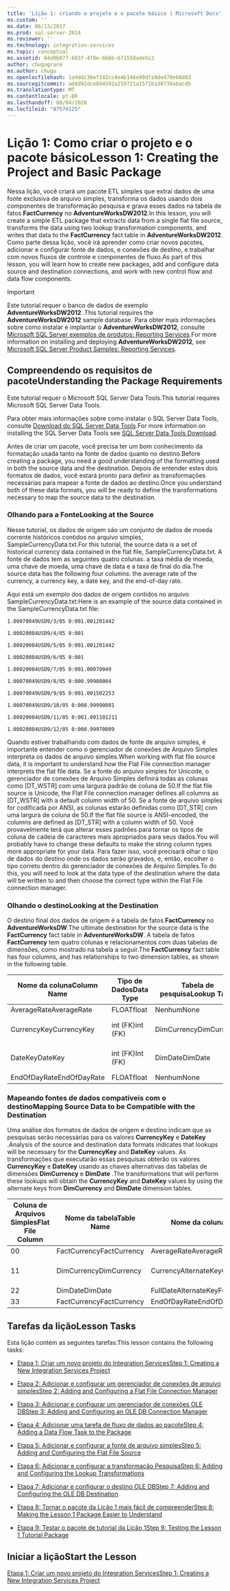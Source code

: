 ```yaml
---
title: 'Lição 1: criando o projeto e o pacote básico | Microsoft Docs'
ms.custom: ''
ms.date: 06/13/2017
ms.prod: sql-server-2014
ms.reviewer: ''
ms.technology: integration-services
ms.topic: conceptual
ms.assetid: 84d0b877-603f-4f8e-bb6b-671558ade5c2
author: chugugrace
ms.author: chugu
ms.openlocfilehash: 1a9ddc36ef242cc4e4b146e90dfa9de470e68d83
ms.sourcegitcommit: ad4d92dce894592a259721a1571b1d8736abacdb
ms.translationtype: MT
ms.contentlocale: pt-BR
ms.lasthandoff: 08/04/2020
ms.locfileid: "87574125"
---
```

# <a name="lesson-1-creating-the-project-and-basic-package"></a><span data-ttu-id="605c8-102">Lição 1: Como criar o projeto e o pacote básico</span><span class="sxs-lookup"><span data-stu-id="605c8-102">Lesson 1: Creating the Project and Basic Package</span></span>
  <span data-ttu-id="605c8-103">Nessa lição, você criará um pacote ETL simples que extrai dados de uma fonte exclusiva de arquivo simples, transforma os dados usando dois componentes de transformação pesquisa e grava esses dados na tabela de fatos **FactCurrency** no **AdventureWorksDW2012**.</span><span class="sxs-lookup"><span data-stu-id="605c8-103">In this lesson, you will create a simple ETL package that extracts data from a single flat file source, transforms the data using two lookup transformation components, and writes that data to the **FactCurrency** fact table in **AdventureWorksDW2012**.</span></span> <span data-ttu-id="605c8-104">Como parte dessa lição, você irá aprender como criar novos pacotes, adicionar e configurar fonte de dados, e conexões de destino, e trabalhar com novos fluxos de controle e componentes de fluxo.</span><span class="sxs-lookup"><span data-stu-id="605c8-104">As part of this lesson, you will learn how to create new packages, add and configure data source and destination connections, and work with new control flow and data flow components.</span></span>  
  
> [!IMPORTANT]  
>  <span data-ttu-id="605c8-105">Este tutorial requer o banco de dados de exemplo **AdventureWorksDW2012** .</span><span class="sxs-lookup"><span data-stu-id="605c8-105">This tutorial requires the **AdventureWorksDW2012** sample database.</span></span> <span data-ttu-id="605c8-106">Para obter mais informações sobre como instalar e implantar o **AdventureWorksDW2012**, consulte [Microsoft SQL Server exemplos de produtos: Reporting Services](https://archive.codeplex.com/?p=msftrsprodsamples).</span><span class="sxs-lookup"><span data-stu-id="605c8-106">For more information on installing and deploying **AdventureWorksDW2012**, see [Microsoft SQL Server Product Samples: Reporting Services](https://archive.codeplex.com/?p=msftrsprodsamples).</span></span>  
  
## <a name="understanding-the-package-requirements"></a><span data-ttu-id="605c8-107">Compreendendo os requisitos de pacote</span><span class="sxs-lookup"><span data-stu-id="605c8-107">Understanding the Package Requirements</span></span>  
 <span data-ttu-id="605c8-108">Este tutorial requer o Microsoft SQL Server Data Tools.</span><span class="sxs-lookup"><span data-stu-id="605c8-108">This tutorial requires Microsoft SQL Server Data Tools.</span></span>  
  
 <span data-ttu-id="605c8-109">Para obter mais informações sobre como instalar o SQL Server Data Tools, consulte [Download do SQL Server Data Tools](https://docs.microsoft.com/sql/ssdt/download-sql-server-data-tools-ssdt?view=sql-server-2017).</span><span class="sxs-lookup"><span data-stu-id="605c8-109">For more information on installing the SQL Server Data Tools see [SQL Server Data Tools Download](https://docs.microsoft.com/sql/ssdt/download-sql-server-data-tools-ssdt?view=sql-server-2017).</span></span>  
  
 <span data-ttu-id="605c8-110">Antes de criar um pacote, você precisa ter um bom conhecimento da formatação usada tanto na fonte de dados quanto no destino.</span><span class="sxs-lookup"><span data-stu-id="605c8-110">Before creating a package, you need a good understanding of the formatting used in both the source data and the destination.</span></span> <span data-ttu-id="605c8-111">Depois de entender estes dois formatos de dados, você estará pronto para definir as transformações necessárias para mapear a fonte de dados ao destino.</span><span class="sxs-lookup"><span data-stu-id="605c8-111">Once you understand both of these data formats, you will be ready to define the transformations necessary to map the source data to the destination.</span></span>  
  
### <a name="looking-at-the-source"></a><span data-ttu-id="605c8-112">Olhando para a Fonte</span><span class="sxs-lookup"><span data-stu-id="605c8-112">Looking at the Source</span></span>  
 <span data-ttu-id="605c8-113">Nesse tutorial, os dados de origem são um conjunto de dados de moeda corrente históricos contidos no arquivo simples, SampleCurrencyData.txt.</span><span class="sxs-lookup"><span data-stu-id="605c8-113">For this tutorial, the source data is a set of historical currency data contained in the flat file, SampleCurrencyData.txt.</span></span> <span data-ttu-id="605c8-114">A fonte de dados tem as seguintes quatro colunas: a taxa média de moeda, uma chave de moeda, uma chave de data e a taxa de final do dia.</span><span class="sxs-lookup"><span data-stu-id="605c8-114">The source data has the following four columns: the average rate of the currency, a currency key, a date key, and the end-of-day rate.</span></span>  
  
 <span data-ttu-id="605c8-115">Aqui está um exemplo dos dados de origem contidos no arquivo SampleCurrencyData.txt:</span><span class="sxs-lookup"><span data-stu-id="605c8-115">Here is an example of the source data contained in the SampleCurrencyData.txt file:</span></span>  
  
 `1.00070049USD9/3/05 0:001.001201442`  
  
 `1.00020004USD9/4/05 0:001`  
  
 `1.00020004USD9/5/05 0:001.001201442`  
  
 `1.00020004USD9/6/05 0:001`  
  
 `1.00020004USD9/7/05 0:001.00070049`  
  
 `1.00070049USD9/8/05 0:000.99980004`  
  
 `1.00070049USD9/9/05 0:001.001502253`  
  
 `1.00070049USD9/10/05 0:000.99990001`  
  
 `1.00020004USD9/11/05 0:001.001101211`  
  
 `1.00020004USD9/12/05 0:000.99970009`  
  
 <span data-ttu-id="605c8-116">Quando estiver trabalhando com dados de fonte de arquivo simples, é importante entender como o gerenciador de conexões de Arquivo Simples interpreta os dados de arquivo simples.</span><span class="sxs-lookup"><span data-stu-id="605c8-116">When working with flat file source data, it is important to understand how the Flat File connection manager interprets the flat file data.</span></span> <span data-ttu-id="605c8-117">Se a fonte do arquivo simples for Unicode, o gerenciador de conexões de Arquivo Simples definirá todas as colunas como [DT_WSTR] com uma largura padrão de coluna de 50.</span><span class="sxs-lookup"><span data-stu-id="605c8-117">If the flat file source is Unicode, the Flat File connection manager defines all columns as [DT_WSTR] with a default column width of 50.</span></span> <span data-ttu-id="605c8-118">Se a fonte de arquivo simples for codificada por ANSI, as colunas estarão definidas como [DT_STR] com uma largura de coluna de 50.</span><span class="sxs-lookup"><span data-stu-id="605c8-118">If the flat file source is ANSI-encoded, the columns are defined as [DT_STR] with a column width of 50.</span></span> <span data-ttu-id="605c8-119">Você provavelmente terá que alterar esses padrões para tornar os tipos de coluna de cadeia de caracteres mais apropriados para seus dados.</span><span class="sxs-lookup"><span data-stu-id="605c8-119">You will probably have to change these defaults to make the string column types more appropriate for your data.</span></span> <span data-ttu-id="605c8-120">Para fazer isso, você precisará olhar o tipo de dados do destino onde os dados serão gravados, e, então, escolher o tipo correto dentro do gerenciador de conexões de Arquivo Simples.</span><span class="sxs-lookup"><span data-stu-id="605c8-120">To do this, you will need to look at the data type of the destination where the data will be written to and then choose the correct type within the Flat File connection manager.</span></span>  
  
### <a name="looking-at-the-destination"></a><span data-ttu-id="605c8-121">Olhando o destino</span><span class="sxs-lookup"><span data-stu-id="605c8-121">Looking at the Destination</span></span>  
 <span data-ttu-id="605c8-122">O destino final dos dados de origem é a tabela de fatos **FactCurrency** no **AdventureWorksDW**.</span><span class="sxs-lookup"><span data-stu-id="605c8-122">The ultimate destination for the source data is the **FactCurrency** fact table in **AdventureWorksDW**.</span></span> <span data-ttu-id="605c8-123">A tabela de fatos **FactCurrency** tem quatro colunas e relacionamentos com duas tabelas de dimensões, como mostrado na tabela a seguir.</span><span class="sxs-lookup"><span data-stu-id="605c8-123">The **FactCurrency** fact table has four columns, and has relationships to two dimension tables, as shown in the following table.</span></span>  
  
|<span data-ttu-id="605c8-124">Nome da coluna</span><span class="sxs-lookup"><span data-stu-id="605c8-124">Column Name</span></span>|<span data-ttu-id="605c8-125">Tipo de Dados</span><span class="sxs-lookup"><span data-stu-id="605c8-125">Data Type</span></span>|<span data-ttu-id="605c8-126">Tabela de pesquisa</span><span class="sxs-lookup"><span data-stu-id="605c8-126">Lookup Table</span></span>|<span data-ttu-id="605c8-127">coluna de pesquisa</span><span class="sxs-lookup"><span data-stu-id="605c8-127">Lookup Column</span></span>|  
|-----------------|---------------|------------------|-------------------|  
|<span data-ttu-id="605c8-128">AverageRate</span><span class="sxs-lookup"><span data-stu-id="605c8-128">AverageRate</span></span>|<span data-ttu-id="605c8-129">FLOAT</span><span class="sxs-lookup"><span data-stu-id="605c8-129">float</span></span>|<span data-ttu-id="605c8-130">Nenhum</span><span class="sxs-lookup"><span data-stu-id="605c8-130">None</span></span>|<span data-ttu-id="605c8-131">Nenhum</span><span class="sxs-lookup"><span data-stu-id="605c8-131">None</span></span>|  
|<span data-ttu-id="605c8-132">CurrencyKey</span><span class="sxs-lookup"><span data-stu-id="605c8-132">CurrencyKey</span></span>|<span data-ttu-id="605c8-133">int (FK)</span><span class="sxs-lookup"><span data-stu-id="605c8-133">int (FK)</span></span>|<span data-ttu-id="605c8-134">DimCurrency</span><span class="sxs-lookup"><span data-stu-id="605c8-134">DimCurrency</span></span>|<span data-ttu-id="605c8-135">CurrencyKey (PK)</span><span class="sxs-lookup"><span data-stu-id="605c8-135">CurrencyKey (PK)</span></span>|  
|<span data-ttu-id="605c8-136">DateKey</span><span class="sxs-lookup"><span data-stu-id="605c8-136">DateKey</span></span>|<span data-ttu-id="605c8-137">int (FK)</span><span class="sxs-lookup"><span data-stu-id="605c8-137">Int (FK)</span></span>|<span data-ttu-id="605c8-138">DimDate</span><span class="sxs-lookup"><span data-stu-id="605c8-138">DimDate</span></span>|<span data-ttu-id="605c8-139">DateKey (PK)</span><span class="sxs-lookup"><span data-stu-id="605c8-139">DateKey (PK)</span></span>|  
|<span data-ttu-id="605c8-140">EndOfDayRate</span><span class="sxs-lookup"><span data-stu-id="605c8-140">EndOfDayRate</span></span>|<span data-ttu-id="605c8-141">FLOAT</span><span class="sxs-lookup"><span data-stu-id="605c8-141">float</span></span>|<span data-ttu-id="605c8-142">Nenhum</span><span class="sxs-lookup"><span data-stu-id="605c8-142">None</span></span>|<span data-ttu-id="605c8-143">Nenhum</span><span class="sxs-lookup"><span data-stu-id="605c8-143">None</span></span>|  
  
### <a name="mapping-source-data-to-be-compatible-with-the-destination"></a><span data-ttu-id="605c8-144">Mapeando fontes de dados compatíveis com o destino</span><span class="sxs-lookup"><span data-stu-id="605c8-144">Mapping Source Data to be Compatible with the Destination</span></span>  
 <span data-ttu-id="605c8-145">Uma análise dos formatos de dados de origem e destino indicam que as pesquisas serão necessárias para os valores **CurrencyKey** e **DateKey** .</span><span class="sxs-lookup"><span data-stu-id="605c8-145">Analysis of the source and destination data formats indicates that lookups will be necessary for the **CurrencyKey** and **DateKey** values.</span></span> <span data-ttu-id="605c8-146">As transformações que executarão essas pesquisas obterão os valores **CurrencyKey** e **DateKey** usando as chaves alternativas das tabelas de dimensões **DimCurrency** e **DimDate** .</span><span class="sxs-lookup"><span data-stu-id="605c8-146">The transformations that will perform these lookups will obtain the **CurrencyKey** and **DateKey** values by using the alternate keys from **DimCurrency** and **DimDate** dimension tables.</span></span>  
  
|<span data-ttu-id="605c8-147">Coluna de Arquivos Simples</span><span class="sxs-lookup"><span data-stu-id="605c8-147">Flat File Column</span></span>|<span data-ttu-id="605c8-148">Nome da tabela</span><span class="sxs-lookup"><span data-stu-id="605c8-148">Table Name</span></span>|<span data-ttu-id="605c8-149">Nome da coluna</span><span class="sxs-lookup"><span data-stu-id="605c8-149">Column Name</span></span>|<span data-ttu-id="605c8-150">Tipo de Dados</span><span class="sxs-lookup"><span data-stu-id="605c8-150">Data Type</span></span>|  
|----------------------|----------------|-----------------|---------------|  
|<span data-ttu-id="605c8-151">0</span><span class="sxs-lookup"><span data-stu-id="605c8-151">0</span></span>|<span data-ttu-id="605c8-152">FactCurrency</span><span class="sxs-lookup"><span data-stu-id="605c8-152">FactCurrency</span></span>|<span data-ttu-id="605c8-153">AverageRate</span><span class="sxs-lookup"><span data-stu-id="605c8-153">AverageRate</span></span>|<span data-ttu-id="605c8-154">FLOAT</span><span class="sxs-lookup"><span data-stu-id="605c8-154">float</span></span>|  
|<span data-ttu-id="605c8-155">1</span><span class="sxs-lookup"><span data-stu-id="605c8-155">1</span></span>|<span data-ttu-id="605c8-156">DimCurrency</span><span class="sxs-lookup"><span data-stu-id="605c8-156">DimCurrency</span></span>|<span data-ttu-id="605c8-157">CurrencyAlternateKey</span><span class="sxs-lookup"><span data-stu-id="605c8-157">CurrencyAlternateKey</span></span>|<span data-ttu-id="605c8-158">nchar (3)</span><span class="sxs-lookup"><span data-stu-id="605c8-158">nchar (3)</span></span>|  
|<span data-ttu-id="605c8-159">2</span><span class="sxs-lookup"><span data-stu-id="605c8-159">2</span></span>|<span data-ttu-id="605c8-160">DimDate</span><span class="sxs-lookup"><span data-stu-id="605c8-160">DimDate</span></span>|<span data-ttu-id="605c8-161">FullDateAlternateKey</span><span class="sxs-lookup"><span data-stu-id="605c8-161">FullDateAlternateKey</span></span>|<span data-ttu-id="605c8-162">date</span><span class="sxs-lookup"><span data-stu-id="605c8-162">date</span></span>|  
|<span data-ttu-id="605c8-163">3</span><span class="sxs-lookup"><span data-stu-id="605c8-163">3</span></span>|<span data-ttu-id="605c8-164">FactCurrency</span><span class="sxs-lookup"><span data-stu-id="605c8-164">FactCurrency</span></span>|<span data-ttu-id="605c8-165">EndOfDayRate</span><span class="sxs-lookup"><span data-stu-id="605c8-165">EndOfDayRate</span></span>|<span data-ttu-id="605c8-166">FLOAT</span><span class="sxs-lookup"><span data-stu-id="605c8-166">float</span></span>|  
  
## <a name="lesson-tasks"></a><span data-ttu-id="605c8-167">Tarefas da lição</span><span class="sxs-lookup"><span data-stu-id="605c8-167">Lesson Tasks</span></span>  
 <span data-ttu-id="605c8-168">Esta lição contém as seguintes tarefas:</span><span class="sxs-lookup"><span data-stu-id="605c8-168">This lesson contains the following tasks:</span></span>  
  
-   [<span data-ttu-id="605c8-169">Etapa 1: Criar um novo projeto do Integration Services</span><span class="sxs-lookup"><span data-stu-id="605c8-169">Step 1: Creating a New Integration Services Project</span></span>](lesson-1-1-creating-a-new-integration-services-project.md)  
  
-   [<span data-ttu-id="605c8-170">Etapa 2: Adicionar e configurar um gerenciador de conexões de arquivo simples</span><span class="sxs-lookup"><span data-stu-id="605c8-170">Step 2: Adding and Configuring a Flat File Connection Manager</span></span>](lesson-1-2-adding-and-configuring-a-flat-file-connection-manager.md)  
  
-   [<span data-ttu-id="605c8-171">Etapa 3: Adicionar e configurar um gerenciador de conexões OLE DB</span><span class="sxs-lookup"><span data-stu-id="605c8-171">Step 3: Adding and Configuring an OLE DB Connection Manager</span></span>](lesson-1-3-adding-and-configuring-an-ole-db-connection-manager.md)  
  
-   [<span data-ttu-id="605c8-172">Etapa 4: Adicionar uma tarefa de fluxo de dados ao pacote</span><span class="sxs-lookup"><span data-stu-id="605c8-172">Step 4: Adding a Data Flow Task to the Package</span></span>](lesson-1-4-adding-a-data-flow-task-to-the-package.md)  
  
-   [<span data-ttu-id="605c8-173">Etapa 5: Adicionar e configurar a fonte de arquivo simples</span><span class="sxs-lookup"><span data-stu-id="605c8-173">Step 5: Adding and Configuring the Flat File Source</span></span>](lesson-1-5-adding-and-configuring-the-flat-file-source.md)  
  
-   [<span data-ttu-id="605c8-174">Etapa 6: Adicionar e configurar a transformação Pesquisa</span><span class="sxs-lookup"><span data-stu-id="605c8-174">Step 6: Adding and Configuring the Lookup Transformations</span></span>](lesson-1-6-adding-and-configuring-the-lookup-transformations.md)  
  
-   [<span data-ttu-id="605c8-175">Etapa 7: Adicionar e configurar o destino OLE DB</span><span class="sxs-lookup"><span data-stu-id="605c8-175">Step 7: Adding and Configuring the OLE DB Destination</span></span>](lesson-1-7-adding-and-configuring-the-ole-db-destination.md)  
  
-   [<span data-ttu-id="605c8-176">Etapa 8: Tornar o pacote da Lição 1 mais fácil de compreender</span><span class="sxs-lookup"><span data-stu-id="605c8-176">Step 8: Making the Lesson 1 Package Easier to Understand</span></span>](lesson-1-8-making-the-lesson-1-package-easier-to-understand.md)  
  
-   [<span data-ttu-id="605c8-177">Etapa 9: Testar o pacote de tutorial da Lição 1</span><span class="sxs-lookup"><span data-stu-id="605c8-177">Step 9: Testing the Lesson 1 Tutorial Package</span></span>](lesson-1-9-testing-the-lesson-1-tutorial-package.md)  
  
## <a name="start-the-lesson"></a><span data-ttu-id="605c8-178">Iniciar a lição</span><span class="sxs-lookup"><span data-stu-id="605c8-178">Start the Lesson</span></span>  
 [<span data-ttu-id="605c8-179">Etapa 1: Criar um novo projeto do Integration Services</span><span class="sxs-lookup"><span data-stu-id="605c8-179">Step 1: Creating a New Integration Services Project</span></span>](lesson-1-1-creating-a-new-integration-services-project.md)  
  
  
